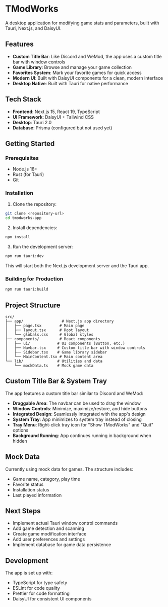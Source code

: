 # TModWorks

A desktop application for modifying game stats and parameters, built with Tauri, Next.js, and DaisyUI.

## Features

- **Custom Title Bar**: Like Discord and WeMod, the app uses a custom title bar with window controls
- **Game Library**: Browse and manage your game collection
- **Favorites System**: Mark your favorite games for quick access
- **Modern UI**: Built with DaisyUI components for a clean, modern interface
- **Desktop Native**: Built with Tauri for native performance

## Tech Stack

- **Frontend**: Next.js 15, React 19, TypeScript
- **UI Framework**: DaisyUI + Tailwind CSS
- **Desktop**: Tauri 2.0
- **Database**: Prisma (configured but not used yet)

## Getting Started

### Prerequisites

- Node.js 18+
- Rust (for Tauri)
- Git

### Installation

1. Clone the repository:

```bash
git clone <repository-url>
cd tmodworks-app
```

2. Install dependencies:

```bash
npm install
```

3. Run the development server:

```bash
npm run tauri:dev
```

This will start both the Next.js development server and the Tauri app.

### Building for Production

```bash
npm run tauri:build
```

## Project Structure

```
src/
├── app/                 # Next.js app directory
│   ├── page.tsx        # Main page
│   ├── layout.tsx      # Root layout
│   └── globals.css     # Global styles
├── components/         # React components
│   ├── ui/            # UI components (Button, etc.)
│   ├── Navbar.tsx     # Custom title bar with window controls
│   ├── Sidebar.tsx    # Game library sidebar
│   └── MainContent.tsx # Main content area
└── lib/               # Utilities and data
    └── mockData.ts    # Mock game data
```

## Custom Title Bar & System Tray

The app features a custom title bar similar to Discord and WeMod:

- **Draggable Area**: The navbar can be used to drag the window
- **Window Controls**: Minimize, maximize/restore, and hide buttons
- **Integrated Design**: Seamlessly integrated with the app's design
- **System Tray**: App minimizes to system tray instead of closing
- **Tray Menu**: Right-click tray icon for "Show TModWorks" and "Quit" options
- **Background Running**: App continues running in background when hidden

## Mock Data

Currently using mock data for games. The structure includes:

- Game name, category, play time
- Favorite status
- Installation status
- Last played information

## Next Steps

- Implement actual Tauri window control commands
- Add game detection and scanning
- Create game modification interface
- Add user preferences and settings
- Implement database for game data persistence

## Development

The app is set up with:

- TypeScript for type safety
- ESLint for code quality
- Prettier for code formatting
- DaisyUI for consistent UI components
